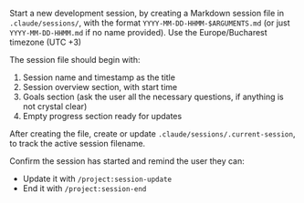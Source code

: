 Start a new development session, by creating a Markdown session file in `.claude/sessions/`, with the format `YYYY-MM-DD-HHMM-$ARGUMENTS.md` (or just `YYYY-MM-DD-HHMM.md` if no name provided).
Use the Europe/Bucharest timezone (UTC +3)

The session file should begin with:
1. Session name and timestamp as the title
2. Session overview section, with start time
3. Goals section (ask the user all the necessary questions, if anything is not crystal clear)
4. Empty progress section ready for updates

After creating the file, create or update `.claude/sessions/.current-session`, to track the active session filename.

Confirm the session has started and remind the user they can:
- Update it with `/project:session-update`
- End it with `/project:session-end`